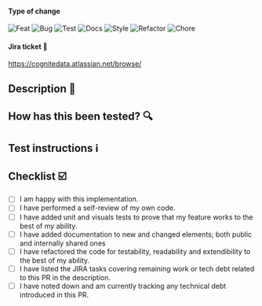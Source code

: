 #### Type of change
<!-- Please delete options that are not relevant. -->
![Feat](https://img.shields.io/badge/Type-Feat-green)  <!-- new feature for the user, not a new feature for build script -->
![Bug](https://img.shields.io/badge/Type-Bug-red) <!-- bug fix for the user, not a fix to a build script -->
![Test](https://img.shields.io/badge/Type-Test-blueviolet) <!-- adding missing tests, refactoring tests; no production code change -->
![Docs](https://img.shields.io/badge/Type-Docs-blue) <!--changes to the documentation -->
![Style](https://img.shields.io/badge/Type-Style-blue) <!-- formatting, missing semi colons, etc; no production code change -->
![Refactor](https://img.shields.io/badge/Type-Refactor-lightgrey) <!-- refactoring production code, eg. renaming a variable -->
![Chore](https://img.shields.io/badge/Type-Chore-lightgrey) <!-- updating grunt tasks etc; no production code change -->

#### Jira ticket :blue_book:
<!--(mention JIRA ticket/s)-->

https://cognitedata.atlassian.net/browse/

## Description :pencil:
<!---
- Describe your changes in detail.
- Why is this change required?
- What problem does it solve?
- List any related PRs
-->

## How has this been tested? :mag:

<!---
- Describe the tests that you ran to verify your changes.
- Provide instructions so we can reproduce.
- Also list any relevant details for your test configuration.
-->


## Test instructions :information_source:

<!---
- Describe steps to try/test the suggested changes
-->


## Checklist :ballot_box_with_check:

<!---
- Here is a checklist that should completed before merging this given feature.
- Any shortcomings from the items below should be explained and detailed within the contents of this PR.
-->

- [ ] I am happy with this implementation.
- [ ] I have performed a self-review of my own code.
- [ ] I have added unit and visuals tests to prove that my feature works to the best of my ability.
- [ ] I have added documentation to new and changed elements; both public and internally shared ones
- [ ] I have refactored the code for testability, readability and extendibility to the best of my ability.
- [ ] I have listed the JIRA tasks covering remaining work or tech debt related to this PR in the description.
- [ ] I have noted down and am currently tracking any technical debt introduced in this PR.
